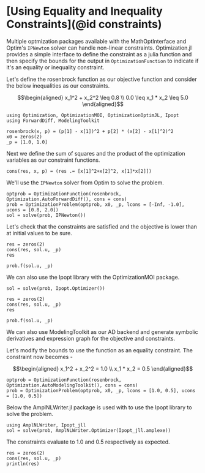 # [Using Equality and Inequality Constraints](@id constraints)

Multiple optmization packages available with the MathOptInterface and Optim's `IPNewton` solver can handle non-linear constraints.
Optimization.jl provides a simple interface to define the constraint as a julia function and then specify the bounds for the output
in `OptimizationFunction` to indicate if it's an equality or inequality constraint.

Let's define the rosenbrock function as our objective function and consider the below inequalities as our constraints.

```math
\begin{aligned}

x_1^2 + x_2^2 \leq 0.8 \\

0.0 \leq x_1 * x_2 \leq 5.0
\end{aligned}
```

```@example constraints
using Optimization, OptimizationMOI, OptimizationOptimJL, Ipopt
using ForwardDiff, ModelingToolkit

rosenbrock(x, p) = (p[1] - x[1])^2 + p[2] * (x[2] - x[1]^2)^2
x0 = zeros(2)
_p = [1.0, 1.0]
```

Next we define the sum of squares and the product of the optimization variables as our constraint functions.

```@example constraints
cons(res, x, p) = (res .= [x[1]^2+x[2]^2, x[1]*x[2]])
```

We'll use the `IPNewton` solver from Optim to solve the problem.

```@example constraints
optprob = OptimizationFunction(rosenbrock, Optimization.AutoForwardDiff(), cons = cons)
prob = OptimizationProblem(optprob, x0, _p, lcons = [-Inf, -1.0], ucons = [0.8, 2.0])
sol = solve(prob, IPNewton())
```

Let's check that the constraints are satisfied and the objective is lower than at initial values to be sure.

```@example constraints
res = zeros(2)
cons(res, sol.u, _p)
res
```

```@example constraints
prob.f(sol.u, _p)
```

We can also use the Ipopt library with the OptimizationMOI package.

```@example constraints
sol = solve(prob, Ipopt.Optimizer())
```

```@example constraints
res = zeros(2)
cons(res, sol.u, _p)
res
```

```@example constraints
prob.f(sol.u, _p)
```

We can also use ModelingToolkit as our AD backend and generate symbolic derivatives and expression graph for the objective and constraints.

Let's modify the bounds to use the function as an equality constraint. The constraint now becomes -

```math
\begin{aligned}

x_1^2 + x_2^2 = 1.0 \\

x_1 * x_2 = 0.5
\end{aligned}
```

```@example constraints
optprob = OptimizationFunction(rosenbrock, Optimization.AutoModelingToolkit(), cons = cons)
prob = OptimizationProblem(optprob, x0, _p, lcons = [1.0, 0.5], ucons = [1.0, 0.5])
```

Below the AmplNLWriter.jl package is used with to use the Ipopt library to solve the problem.

```@example constraints
using AmplNLWriter, Ipopt_jll
sol = solve(prob, AmplNLWriter.Optimizer(Ipopt_jll.amplexe))
```

The constraints evaluate to 1.0 and 0.5 respectively as expected.

```@example constraints
res = zeros(2)
cons(res, sol.u, _p)
println(res)
```
